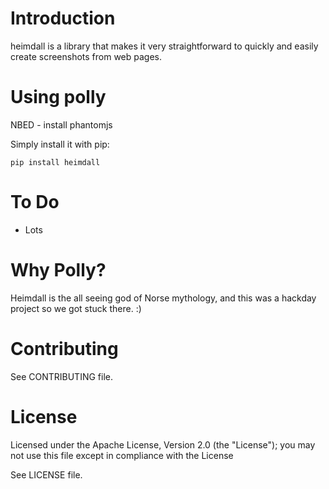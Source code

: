 # Introduction

heimdall is a library that makes it very straightforward to quickly and easily create screenshots from web pages.

# Using polly

NBED - install phantomjs

Simply install it with pip:

	pip install heimdall

# To Do

- Lots

# Why Polly?

Heimdall is the all seeing god of Norse mythology, and this was a hackday project so we got stuck there. :)

# Contributing

See CONTRIBUTING file.

# License

Licensed under the Apache License, Version 2.0 (the "License");
you may not use this file except in compliance with the License

See LICENSE file.